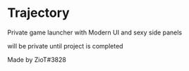 # Trajectory


Private game launcher with Modern UI and sexy side panels

will be private until project is completed

Made by ZioT#3828

